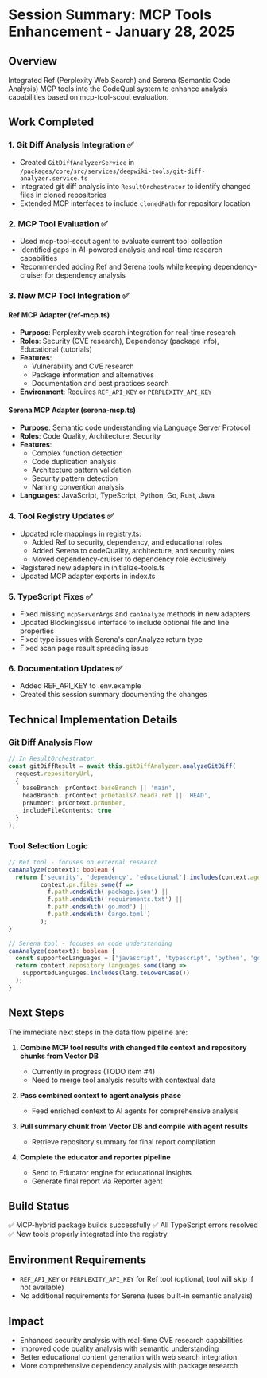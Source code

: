 # Session Summary: MCP Tools Enhancement - January 28, 2025

## Overview
Integrated Ref (Perplexity Web Search) and Serena (Semantic Code Analysis) MCP tools into the CodeQual system to enhance analysis capabilities based on mcp-tool-scout evaluation.

## Work Completed

### 1. Git Diff Analysis Integration ✅
- Created `GitDiffAnalyzerService` in `/packages/core/src/services/deepwiki-tools/git-diff-analyzer.service.ts`
- Integrated git diff analysis into `ResultOrchestrator` to identify changed files in cloned repositories
- Extended MCP interfaces to include `clonedPath` for repository location

### 2. MCP Tool Evaluation ✅
- Used mcp-tool-scout agent to evaluate current tool collection
- Identified gaps in AI-powered analysis and real-time research capabilities
- Recommended adding Ref and Serena tools while keeping dependency-cruiser for dependency analysis

### 3. New MCP Tool Integration ✅

#### Ref MCP Adapter (ref-mcp.ts)
- **Purpose**: Perplexity web search integration for real-time research
- **Roles**: Security (CVE research), Dependency (package info), Educational (tutorials)
- **Features**:
  - Vulnerability and CVE research
  - Package information and alternatives
  - Documentation and best practices search
- **Environment**: Requires `REF_API_KEY` or `PERPLEXITY_API_KEY`

#### Serena MCP Adapter (serena-mcp.ts)
- **Purpose**: Semantic code understanding via Language Server Protocol
- **Roles**: Code Quality, Architecture, Security
- **Features**:
  - Complex function detection
  - Code duplication analysis
  - Architecture pattern validation
  - Security pattern detection
  - Naming convention analysis
- **Languages**: JavaScript, TypeScript, Python, Go, Rust, Java

### 4. Tool Registry Updates ✅
- Updated role mappings in registry.ts:
  - Added Ref to security, dependency, and educational roles
  - Added Serena to codeQuality, architecture, and security roles
  - Moved dependency-cruiser to dependency role exclusively
- Registered new adapters in initialize-tools.ts
- Updated MCP adapter exports in index.ts

### 5. TypeScript Fixes ✅
- Fixed missing `mcpServerArgs` and `canAnalyze` methods in new adapters
- Updated BlockingIssue interface to include optional file and line properties
- Fixed type issues with Serena's canAnalyze return type
- Fixed scan page result spreading issue

### 6. Documentation Updates ✅
- Added REF_API_KEY to .env.example
- Created this session summary documenting the changes

## Technical Implementation Details

### Git Diff Analysis Flow
```typescript
// In ResultOrchestrator
const gitDiffResult = await this.gitDiffAnalyzer.analyzeGitDiff(
  request.repositoryUrl,
  {
    baseBranch: prContext.baseBranch || 'main',
    headBranch: prContext.prDetails?.head?.ref || 'HEAD',
    prNumber: prContext.prNumber,
    includeFileContents: true
  }
);
```

### Tool Selection Logic
```typescript
// Ref tool - focuses on external research
canAnalyze(context): boolean {
  return ['security', 'dependency', 'educational'].includes(context.agentRole) ||
         context.pr.files.some(f => 
           f.path.endsWith('package.json') || 
           f.path.endsWith('requirements.txt') ||
           f.path.endsWith('go.mod') ||
           f.path.endsWith('Cargo.toml')
         );
}

// Serena tool - focuses on code understanding
canAnalyze(context): boolean {
  const supportedLanguages = ['javascript', 'typescript', 'python', 'go', 'rust', 'java'];
  return context.repository.languages.some(lang => 
    supportedLanguages.includes(lang.toLowerCase())
  );
}
```

## Next Steps

The immediate next steps in the data flow pipeline are:

1. **Combine MCP tool results with changed file context and repository chunks from Vector DB**
   - Currently in progress (TODO item #4)
   - Need to merge tool analysis results with contextual data

2. **Pass combined context to agent analysis phase**
   - Feed enriched context to AI agents for comprehensive analysis

3. **Pull summary chunk from Vector DB and compile with agent results**
   - Retrieve repository summary for final report compilation

4. **Complete the educator and reporter pipeline**
   - Send to Educator engine for educational insights
   - Generate final report via Reporter agent

## Build Status
✅ MCP-hybrid package builds successfully
✅ All TypeScript errors resolved
✅ New tools properly integrated into the registry

## Environment Requirements
- `REF_API_KEY` or `PERPLEXITY_API_KEY` for Ref tool (optional, tool will skip if not available)
- No additional requirements for Serena (uses built-in semantic analysis)

## Impact
- Enhanced security analysis with real-time CVE research capabilities
- Improved code quality analysis with semantic understanding
- Better educational content generation with web search integration
- More comprehensive dependency analysis with package research